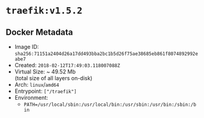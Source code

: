 # `traefik:v1.5.2`

## Docker Metadata

- Image ID: `sha256:71151a2404d26a17dd493bba2bc1b5d26f75ae38685eb861f8074892992eabe7`
- Created: `2018-02-12T17:49:03.118007088Z`
- Virtual Size: ~ 49.52 Mb  
  (total size of all layers on-disk)
- Arch: `linux`/`amd64`
- Entrypoint: `["/traefik"]`
- Environment:
  - `PATH=/usr/local/sbin:/usr/local/bin:/usr/sbin:/usr/bin:/sbin:/bin`
